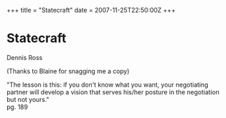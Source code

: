 +++
title = "Statecraft"
date = 2007-11-25T22:50:00Z
+++

# Statecraft
Dennis Ross


(Thanks to Blaine for snagging me a copy)


"The lesson is this: if you don't know what you want, your negotiating partner will develop a vision that serves his/her posture in the negotiation but not yours."  
pg. 189
